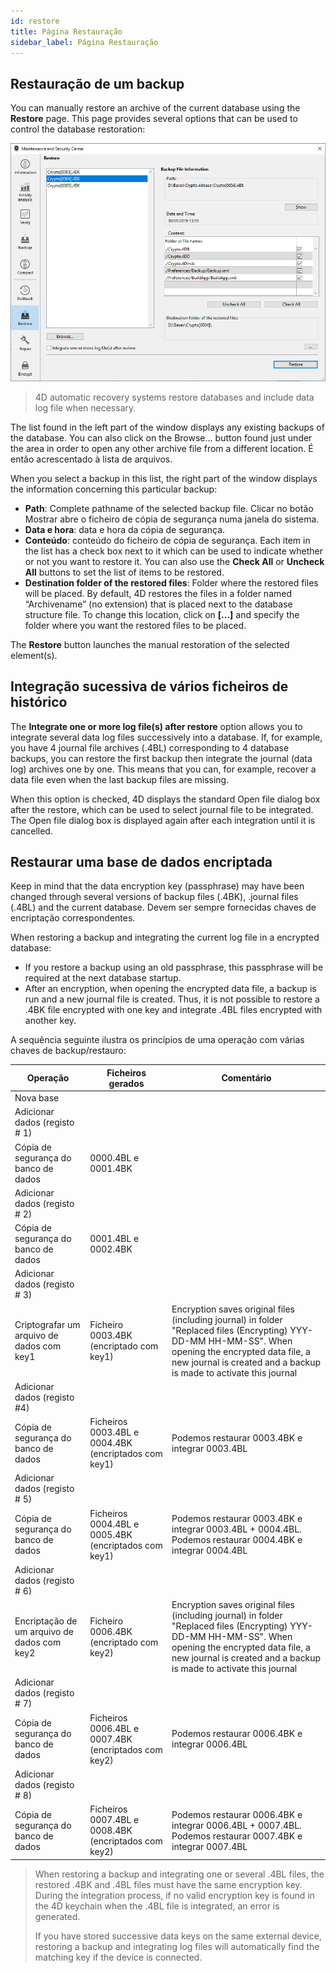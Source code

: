 ```yaml
---
id: restore
title: Página Restauração
sidebar_label: Página Restauração
---
```


## Restauração de um backup

You can manually restore an archive of the current database using the **Restore** page. This page provides several options that can be used to control the database restoration:

![](../assets/en/MSC/MSC_restore.png)

> 4D automatic recovery systems restore databases and include data log file when necessary.

The list found in the left part of the window displays any existing backups of the database. You can also click on the Browse... button found just under the area in order to open any other archive file from a different location. É então acrescentado à lista de arquivos.

When you select a backup in this list, the right part of the window displays the information concerning this particular backup:

- **Path**: Complete pathname of the selected backup file. Clicar no botão Mostrar abre o ficheiro de cópia de segurança numa janela do sistema.
- **Data e hora**: data e hora da cópia de segurança.
- **Conteúdo**: conteúdo do ficheiro de cópia de segurança. Each item in the list has a check box next to it which can be used to indicate whether or not you want to restore it. You can also use the **Check All** or **Uncheck All** buttons to set the list of items to be restored.
- **Destination folder of the restored files**: Folder where the restored files will be placed. By default, 4D restores the files in a folder named “Archivename” (no extension) that is placed next to the database structure file. To change this location, click on **[...]** and specify the folder where you want the restored files to be placed.

The **Restore** button launches the manual restoration of the selected element(s).

## Integração sucessiva de vários ficheiros de histórico

The **Integrate one or more log file(s) after restore** option allows you to integrate several data log files successively into a database. If, for example, you have 4 journal file archives (.4BL) corresponding to 4 database backups, you can restore the first backup then integrate the journal (data log) archives one by one. This means that you can, for example, recover a data file even when the last backup files are missing.

When this option is checked, 4D displays the standard Open file dialog box after the restore, which can be used to select journal file to be integrated. The Open file dialog box is displayed again after each integration until it is cancelled.

## Restaurar uma base de dados encriptada

Keep in mind that the data encryption key (passphrase) may have been changed through several versions of backup files (.4BK), .journal files (.4BL) and the current database. Devem ser sempre fornecidas chaves de encriptação correspondentes.

When restoring a backup and integrating the current log file in a encrypted database:

- If you restore a backup using an old passphrase, this passphrase will be required at the next database startup.
- After an encryption, when opening the encrypted data file, a backup is run and a new journal file is created. Thus, it is not possible to restore a .4BK file encrypted with one key and integrate .4BL files encrypted with another key.

A sequência seguinte ilustra os princípios de uma operação com várias chaves de backup/restauro:

| Operação                                    | Ficheiros gerados                                    | Comentário                                                                                                                                                                                                                   |
| ------------------------------------------- | ---------------------------------------------------- | ---------------------------------------------------------------------------------------------------------------------------------------------------------------------------------------------------------------------------- |
| Nova base                                   |                                                      |                                                                                                                                                                                                                              |
| Adicionar dados (registo # 1)               |                                                      |                                                                                                                                                                                                                              |
| Cópia de segurança do banco de dados        | 0000.4BL e 0001.4BK                                  |                                                                                                                                                                                                                              |
| Adicionar dados (registo # 2)               |                                                      |                                                                                                                                                                                                                              |
| Cópia de segurança do banco de dados        | 0001.4BL e 0002.4BK                                  |                                                                                                                                                                                                                              |
| Adicionar dados (registo # 3)               |                                                      |                                                                                                                                                                                                                              |
| Criptografar um arquivo de dados com key1   | Ficheiro 0003.4BK (encriptado com key1)              | Encryption saves original files (including journal) in folder "Replaced files (Encrypting) YYY-DD-MM HH-MM-SS". When opening the encrypted data file, a new journal is created and a backup is made to activate this journal |
| Adicionar dados (registo #4)                |                                                      |                                                                                                                                                                                                                              |
| Cópia de segurança do banco de dados        | Ficheiros 0003.4BL e 0004.4BK (encriptados com key1) | Podemos restaurar 0003.4BK e integrar 0003.4BL                                                                                                                                                                               |
| Adicionar dados (registo # 5)               |                                                      |                                                                                                                                                                                                                              |
| Cópia de segurança do banco de dados        | Ficheiros 0004.4BL e 0005.4BK (encriptados com key1) | Podemos restaurar 0003.4BK e integrar 0003.4BL + 0004.4BL. Podemos restaurar 0004.4BK e integrar 0004.4BL                                                                                                                    |
| Adicionar dados (registo # 6)               |                                                      |                                                                                                                                                                                                                              |
| Encriptação de um arquivo de dados com key2 | Ficheiro 0006.4BK (encriptado com key2)              | Encryption saves original files (including journal) in folder "Replaced files (Encrypting) YYY-DD-MM HH-MM-SS". When opening the encrypted data file, a new journal is created and a backup is made to activate this journal |
| Adicionar dados (registo # 7)               |                                                      |                                                                                                                                                                                                                              |
| Cópia de segurança do banco de dados        | Ficheiros 0006.4BL e 0007.4BK (encriptados com key2) | Podemos restaurar 0006.4BK e integrar 0006.4BL                                                                                                                                                                               |
| Adicionar dados (registo # 8)               |                                                      |                                                                                                                                                                                                                              |
| Cópia de segurança do banco de dados        | Ficheiros 0007.4BL e 0008.4BK (encriptados com key2) | Podemos restaurar 0006.4BK e integrar 0006.4BL + 0007.4BL. Podemos restaurar 0007.4BK e integrar 0007.4BL                                                                                                                    |
> When restoring a backup and integrating one or several .4BL files, the restored .4BK and .4BL files must have the same encryption key. During the integration process, if no valid encryption key is found in the 4D keychain when the .4BL file is integrated, an error is generated.
> 
> If you have stored successive data keys on the same external device, restoring a backup and integrating log files will automatically find the matching key if the device is connected.
